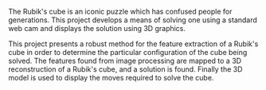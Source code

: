 The Rubik's cube is an iconic puzzle which has confused people for generations. This project develops a means of solving one using a standard web cam and displays the solution using 3D graphics.

This project presents a robust method for the feature extraction of a Rubik's cube in order to determine the particular configuration of the cube being solved. The features found from image processing are mapped to a 3D reconstruction of a Rubik's cube, and a solution is found. Finally the 3D model is used to display the moves required to solve the cube.